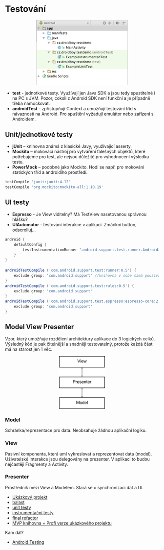 # Testování
<div style="text-align: center;">
    <img src="./img/10-structure.png" alt="Anonymní třída" style="max-width: 300px;" />
</div>

* **test** - jednotkové testy. Využívají jen Java SDK a jsou tedy spustitelné i na PC s JVM. Pozor, cokoli z Android SDK není funkční a je případně třeba namockovat.
* **androidTest** - zpřístupňují Context a umožňují testování tříd s návazností na Android. Pro spuštění vyžadují emulátor nebo zařízení s Androidem.


## Unit/jednotkové testy
* **jUnit** – knihovna známá z klasické Javy, využívající asserty.
* **Mockito** – mokovací nástroj pro vytváření falešných objektů, které potřebujeme pro test, ale nejsou důležité pro vyhodnocení výsledku testu.
* **PowerMock** – podobné jako Mockito. Hodí se např. pro mokování statických tříd a androidího prostředí.

```groovy
testCompile 'junit:junit:4.12'
testCompile 'org.mockito:mockito-all:1.10.19'
```

## UI testy
* **Espresso** - Je View viditelný? Má TextView nasetovanou správnou hlášku?
* **UIAutomator** - testování interakce v aplikaci. Zmáčkni button, odscrolluj...

```groovy
android {
    defaultConfig {
        testInstrumentationRunner "android.support.test.runner.AndroidJUnitRunner" //nutne pro spousteni testu
    }
}

androidTestCompile ('com.android.support.test:runner:0.5') {
    exclude group: 'com.android.support' //knihovna v sobe sama pouziva support library, ktera muze byt v konfliktu s verzi support library vaseho projektu, proto ji odstranime
}
androidTestCompile ('com.android.support.test:rules:0.5') {
    exclude group: 'com.android.support'
}
androidTestCompile ('com.android.support.test.espresso:espresso-core:2.2.2') {
    exclude group: 'com.android.support'
}
```

## Model View Presenter
Vzor, který umožňuje rozdělení architektury aplikace do 3 logických celků. Výsledný kód je pak čitelnější a snadněji testovatelný, protože každá část má na starost jen 1 věc.

<div style="text-align: center;">
    <img src="./img/10-mvp.png" alt="MVP" style="max-width: 150px; box-shadow: none;" />
</div>

### Model
Schránka/reprezentace pro data. Neobsahuje žádnou aplikační logiku.

### View
Pasivní komponenta, která umí vykreslovat a reprezentovat data (model). Uživatelské interakce jsou delegovány na prezenter. V aplikaci to budou nejčastěji Fragmenty a Activity.

### Presenter
Prostředník mezi View a Modelem. Stará se o synchronizaci dat a UI.

* [Ukázkový projekt](https://github.com/jonasevcik/AndroidTestingDemo)
 * [balast](https://github.com/jonasevcik/AndroidTestingDemo/tree/no_patterns_no_tests)
 * [unit testy](https://github.com/jonasevcik/AndroidTestingDemo/tree/unit_tests)
 * [instrumentační testy](https://github.com/jonasevcik/AndroidTestingDemo/tree/instrumentation_tests)
 * [final refactor](https://github.com/jonasevcik/AndroidTestingDemo/tree/MVP)
* [MVP knihovna + Profi verze ukázkového projektu](https://github.com/jonasevcik/AndroidMVP)

Kam dál?
* [Android Testing](https://codelabs.developers.google.com/codelabs/android-testing/)

